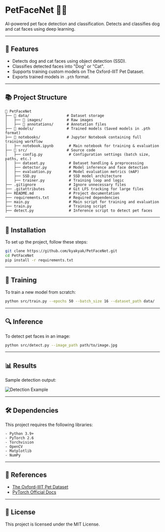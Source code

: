 # PetFaceNet 🐶🐱

AI-powered pet face detection and classification. Detects and classifies dog and cat faces using deep learning.

---

## 📌 Features
- Detects dog and cat faces using object detection (SSD).
- Classifies detected faces into "Dog" or "Cat".
- Supports training custom models on The Oxford-IIIT Pet Dataset.
- Exports trained models in `.pth` format.

---

## 📚 Project Structure
```
📂 PetFaceNet
├── 📂 data/                 # Dataset storage
│   ├── 📂 images/           # Raw images
│   ├── 📂 annotations/      # Annotation files
├── 📂 models/               # Trained models (Saved models in .pth format)
├── 📂 notebooks/            # Jupyter Notebook containing full training workflow
│   ├── notebook.ipynb       # Main notebook for training & evaluation
├── 📂 src/                  # Source code
│   ├── config.py            # Configuration settings (batch size, paths, etc.)
│   ├── dataset.py           # Dataset handling & preprocessing
│   ├── detector.py          # Model inference and face detection
│   ├── evaluation.py        # Model evaluation metrics (mAP)
│   ├── SSD.py               # SSD model architecture
│   ├── trainer.py           # Training loop and logic
├── .gitignore               # Ignore unnecessary files
├── .gitattributes           # Git LFS tracking for large files
├── README.md                # Project documentation
├── requirements.txt         # Required dependencies
├── main.py                  # Main script for training and evaluation
├── train.py                 # Training script 
├── detect.py                # Inference script to detect pet faces
```

---

## 🚀 Installation
To set up the project, follow these steps:

```sh
git clone https://github.com/kyakyak/PetFaceNet.git
cd PetFaceNet
pip install -r requirements.txt
```

---

## 🏅 Training
To train a new model from scratch:

```sh
python src/train.py --epochs 50 --batch_size 16 --dataset_path data/
```

---

## 🔍 Inference
To detect pet faces in an image:

```sh
python src/detect.py --image_path path/to/image.jpg
```

---

## 📊 Results
Sample detection output:

![Detection Example](assets/detection_example.jpg)

---

## 🛠 Dependencies
This project requires the following libraries:

```plaintext
- Python 3.9+
- PyTorch 2.6
- Torchvision
- OpenCV
- Matplotlib
- NumPy
```

---

## 🔗 References
- [The Oxford-IIIT Pet Dataset](http://www.robots.ox.ac.uk/~vgg/data/pets/)
- [PyTorch Official Docs](https://pytorch.org/)

---

## 📝 License
This project is licensed under the MIT License.